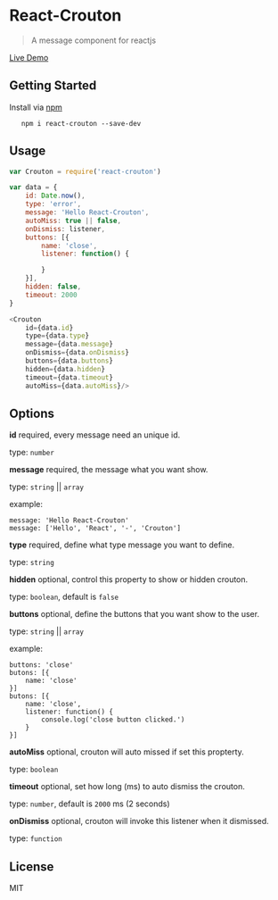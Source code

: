 # React-Crouton

> A message component for reactjs

[Live Demo](http://xeodou.github.io/react-crouton)

## Getting Started

Install via [npm](http://npmjs.org/grs)

```shell
   npm i react-crouton --save-dev
```

## Usage

```Javascript
var Crouton = require('react-crouton')

var data = {
    id: Date.now(),
    type: 'error',
    message: 'Hello React-Crouton',
    autoMiss: true || false,
    onDismiss: listener,
    buttons: [{
        name: 'close',
        listener: function() {

        }
    }],
    hidden: false,
    timeout: 2000
}

<Crouton
    id={data.id}
    type={data.type}
    message={data.message}
    onDismiss={data.onDismiss}
    buttons={data.buttons}
    hidden={data.hidden}
    timeout={data.timeout}
    autoMiss={data.autoMiss}/>

```

## Options

**id** required, every message need an unique id.

type: `number`

**message** required, the message what you want show.

type: `string` || `array`

example:

```
message: 'Hello React-Crouton'
message: ['Hello', 'React', '-', 'Crouton']
```

**type** required, define what type message you want to define.

type: `string`

**hidden** optional, control this property to show or hidden crouton.

type: `boolean`, default is `false`

**buttons** optional, define the buttons that you want show to the user.

type: `string` || `array`

example:

```
buttons: 'close'
butons: [{
    name: 'close'
}]
butons: [{
    name: 'close',
    listener: function() {
        console.log('close button clicked.')
    }
}]
```

**autoMiss** optional, crouton will auto missed if set this propterty.

type: `boolean`

**timeout** optional, set how long (ms) to auto dismiss the crouton.

type: `number`, default is `2000` ms (2 seconds)

**onDismiss** optional, crouton will invoke this listener when it dismissed.

type: `function`

## License

MIT
